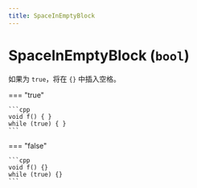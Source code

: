 ```yaml
---
title: SpaceInEmptyBlock
---
```


# SpaceInEmptyBlock (`bool`)

如果为 `true`，将在 `{}` 中插入空格。

=== "true"

    ```cpp
    void f() { }
    while (true) { }
    ```

=== "false"

    ```cpp
    void f() {}
    while (true) {}
    ```
